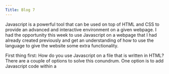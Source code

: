 ```yaml
---
Title: Blog 7
---
```

  Javascript is a powerful tool that can be used on top of HTML and CSS to provide an advanced and interactive environment on a given webpage. I had the opportunity this week to use Javascript on a webpage that I had already created previously and get an understanding of how to use the language to give the website some extra functionality.
  
  First thing first: How do you use Javascript on a file that is written in HTML? There are a couple of options to solve this conundrum. One option is to add Javascript code within a <script> tag. For example, if a webpage needs to have a pop-up window displaying today's date and the current time, an HTML file using Javascript would look like this:
  
  ```
  <script>
     var date = new Date()
     alert("Today's date is " + date);
  </script>
  ```
  Here, the variable "date" is created and populated with the date object. This practice of inserting Javascript into HTML can be used for a multitude of purposes and functions. For the sake of clarity however, I opted to put my Javascript code into a separate file that would then be linked to the HTML page. This makes the HTML code look cleaner and makes the website more modular. Using this practice, I created a separate file in the same directory as my HTML files and named it "script.js". After putting all of the Javascript into this file, it is just a matter of adding the source .js file to the HTML page. 
  ```
  <script src = "script.js"></script>
  ```
  
